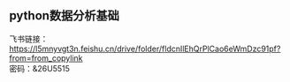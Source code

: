 ## python数据分析基础

飞书链接：https://l5mnyvgt3n.feishu.cn/drive/folder/fldcnIlEhQrPlCao6eWmDzc91pf?from=from_copylink    
密码：&26U5515 


